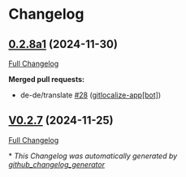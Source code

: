 # Changelog

## [0.2.8a1](https://github.com/OpenVoiceOS/ovos-skill-dictation/tree/0.2.8a1) (2024-11-30)

[Full Changelog](https://github.com/OpenVoiceOS/ovos-skill-dictation/compare/V0.2.7...0.2.8a1)

**Merged pull requests:**

- de-de/translate [\#28](https://github.com/OpenVoiceOS/ovos-skill-dictation/pull/28) ([gitlocalize-app[bot]](https://github.com/apps/gitlocalize-app))

## [V0.2.7](https://github.com/OpenVoiceOS/ovos-skill-dictation/tree/V0.2.7) (2024-11-25)

[Full Changelog](https://github.com/OpenVoiceOS/ovos-skill-dictation/compare/0.2.7...V0.2.7)



\* *This Changelog was automatically generated by [github_changelog_generator](https://github.com/github-changelog-generator/github-changelog-generator)*
